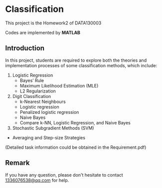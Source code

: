 # ClassificationThis project is the Homework2 of DATA130003Codes are implemented by **MATLAB**## IntroductionIn this project, students are required to explore both the theories and implementation processes of some classification methods, which include:1. Logistic Regression   *  Bayes’ Rule    *  Maximum Likelihood Estimation (MLE)    *  L2 Regularization2. Digit Classification    *  k-Nearest Neighbours    *  Logistic regression    *  Penalized logistic regression    *  Naive Bayes    *  Compare k-NN, Logistic Regression, and Naive Bayes3.  Stochastic Subgradient Methods (SVM)   *  Averaging and Step-size Strategies(Detailed task information could be obtained in the Requirement.pdf)## RemarkIf you have any question, please don't hesitate to contact 1336076538@qq.com for help.